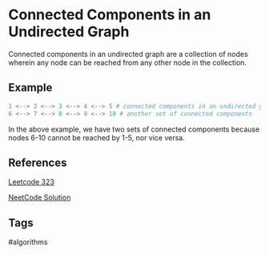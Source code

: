 # Connected Components in an Undirected Graph 

Connected components in an undirected graph are a collection of nodes wherein any node can be reached from any other node in the collection.

## Example
```python
1 <--> 2 <--> 3 <--> 4 <--> 5 # connected components in an undirected graph
6 <--> 7 <--> 8 <--> 9 <--> 10 # another set of connected components
```
In the above example, we have two sets of connected components because nodes 6-10 cannot be reached by 1-5, nor vice versa.

## References
[Leetcode 323](https://leetcode.com/problems/number-of-connected-components-in-an-undirected-graph/)

[NeetCode Solution](https://www.youtube.com/watch?v=8f1XPm4WOUc)

## Tags
#algorithms
